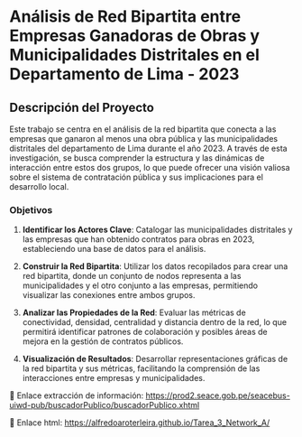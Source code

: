 # Análisis de Red Bipartita entre Empresas Ganadoras de Obras y Municipalidades Distritales en el Departamento de Lima - 2023

## Descripción del Proyecto
Este trabajo se centra en el análisis de la red bipartita que conecta a las empresas que ganaron al menos una obra pública y las municipalidades distritales del departamento de Lima durante el año 2023. A través de esta investigación, se busca comprender la estructura y las dinámicas de interacción entre estos dos grupos, lo que puede ofrecer una visión valiosa sobre el sistema de contratación pública y sus implicaciones para el desarrollo local.

### Objetivos
1. **Identificar los Actores Clave**: Catalogar las municipalidades distritales y las empresas que han obtenido contratos para obras en 2023, estableciendo una base de datos para el análisis.

2. **Construir la Red Bipartita**: Utilizar los datos recopilados para crear una red bipartita, donde un conjunto de nodos representa a las municipalidades y el otro conjunto a las empresas, permitiendo visualizar las conexiones entre ambos grupos.

3. **Analizar las Propiedades de la Red**: Evaluar las métricas de conectividad, densidad, centralidad y distancia dentro de la red, lo que permitirá identificar patrones de colaboración y posibles áreas de mejora en la gestión de contratos públicos.

4. **Visualización de Resultados**: Desarrollar representaciones gráficas de la red bipartita y sus métricas, facilitando la comprensión de las interacciones entre empresas y municipalidades.

🔗 Enlace extracción de información: https://prod2.seace.gob.pe/seacebus-uiwd-pub/buscadorPublico/buscadorPublico.xhtml

🔗 Enlace html: https://alfredoaroterleira.github.io/Tarea_3_Network_A/

